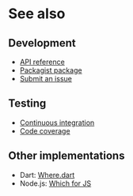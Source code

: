 # See also

## Development
- [API reference](https://dev.belin.io/which.php/api)
- [Packagist package](https://packagist.org/packages/cedx/which)
- [Submit an issue](https://git.belin.io/cedx/which.php/issues)

## Testing
- [Continuous integration](https://travis-ci.com/cedx/which.php)
- [Code coverage](https://coveralls.io/github/cedx/which.php/)

## Other implementations
- Dart: [Where.dart](https://dev.belin.io/where.dart)
- Node.js: [Which for JS](https://dev.belin.io/which.js)

